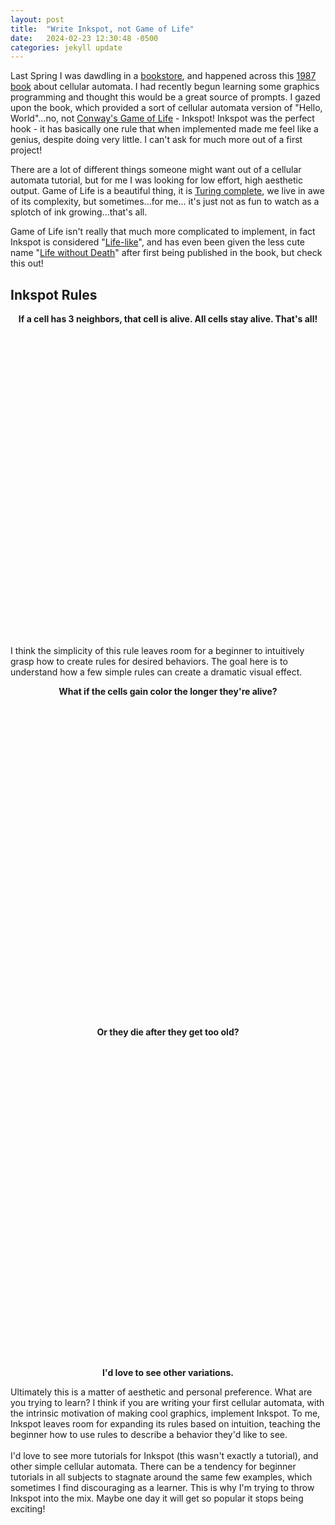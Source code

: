```yaml
---
layout: post
title:  "Write Inkspot, not Game of Life"
date:   2024-02-23 12:30:48 -0500
categories: jekyll update
---
```


Last Spring I was dawdling in a [bookstore](https://www.greymatterbookstore.com/), and happened across this [1987 book](https://mitpress.mit.edu/9780262526319/cellular-automata-machines/) about cellular automata. I had recently begun learning some graphics programming and thought this would be a great source of prompts. I gazed upon the book, which provided a sort of cellular automata version of "Hello, World"...no, not [Conway's Game of Life](https://en.wikipedia.org/wiki/Conway%27s_Game_of_Life) - Inkspot! Inkspot was the perfect hook - it has basically one rule that when implemented made me feel like a genius, despite doing very little. I can't ask for much more out of a first project!

There are a lot of different things someone might want out of a cellular automata tutorial, but for me I was looking for low effort, high aesthetic output. Game of Life is a beautiful thing, it is [Turing complete](https://en.wikipedia.org/wiki/Turing_completeness), we live in awe of its complexity, but sometimes...for me... it's just not as fun to watch as a splotch of ink growing...that's all.

Game of Life isn't really that much more complicated to implement, in fact Inkspot is considered "[Life-like](https://en.wikipedia.org/wiki/Life-like_cellular_automaton)", and has even been given the less cute name "[Life without Death](https://en.wikipedia.org/wiki/Life_without_Death)" after first being published in the book, but check this out!

## Inkspot Rules
<p style="text-align: center; font-weight: bold"> If a cell has 3 neighbors, that cell is alive. All cells stay alive. That's all!</p>
<div id="Plain" class="canvas-div" style="width:500px; height:500px;">
</div>
I think the simplicity of this rule leaves room for a beginner to intuitively grasp how to create rules for desired behaviors. The goal here is to understand how a few simple rules can create a dramatic visual effect.
<p style="text-align: center; font-weight: bold">What if the cells gain color the longer they're alive?</p>
<div id="Age" class="canvas-div" style="width:500px; height:500px; ">
</div>
<p style="text-align: center; font-weight: bold">Or they die after they get too old?<p>
<div id="Die" class="canvas-div" style="width:500px; height:500px;">
</div>

<p style="text-align: center; font-weight: bold;">I'd love to see other variations.</p>

Ultimately this is a matter of aesthetic and personal preference. What are you trying to learn? I think if you are writing your first cellular automata, with the intrinsic motivation of making cool graphics, implement Inkspot. To me, Inkspot leaves room for expanding its rules based on intuition, teaching the beginner how to use rules to describe a behavior they'd like to see. 
<br><br>
I'd love to see more tutorials for Inkspot (this wasn't exactly a tutorial), and other simple cellular automata. There can be a tendency for beginner tutorials in all subjects to stagnate around the same few examples, which sometimes I find discouraging as a learner. This is why I'm trying to throw Inkspot into the mix. Maybe one day it will get so popular it stops being exciting!
  <script type="importmap">
    {
          "imports": {
            "three": "https://unpkg.com/three@0.158/build/three.module.js",
            "three/addons/": "https://unpkg.com/three@0.158/examples/jsm/",
            "postprocessing": "https://cdn.jsdelivr.net/npm/postprocessing@6.33.3/+esm"
          }
        }
      </script>
  <script id="vertexShader" type="x-shader/x-vertex">
    varying vec2 vUvs;
      
      void main() {
          gl_Position = projectionMatrix * modelViewMatrix * vec4(position, 1.0);
          vUvs = uv;
      }
</script>
  <script id="fragmentShaderScreen" type="x-shader/x-fragment">

    precision mediump float;
      //Our input texture
      uniform sampler2D uTexture; 
      uniform sampler2D uTextureTwo;
        varying vec2 vUvs;
        uniform vec2 uResolution;
        uniform vec2 uMouse;
      
      void main() {
          //special method to sample from texture
          vec2 normMouse = uMouse/uResolution;
          vec4 initTexture = texture2D(uTexture, vUvs);
          vec4 helloTexture = texture2D(uTextureTwo, vUvs);
          vec2 st = gl_FragCoord.xy / uResolution.xy;
      
          vec3 colour = initTexture.rgb;

          if(helloTexture.r > 0. && initTexture.r != 0.){
            colour = initTexture.rgb;
          }
      
          gl_FragColor = vec4(colour, 1.0);
          //gl_FragColor = vec4(normMouse.x, normMouse.y, 1.,1.);
      
      }
</script>

  <script id="fragmentShaderBufferPlain" type="x-shader/x-fragment">

    precision mediump float;
      //Our input texture
      uniform sampler2D uTexture; 
      uniform sampler2D uTextureTwo; 
      uniform vec2 uResolution;
      uniform vec2 uMouse;
        varying vec2 vUvs;

        float GetNeighbours(vec2 p) {
          float count = 0.0;
      
          for(float y = -1.0; y <= 1.0; y++) {
              for(float x = -1.0; x <= 1.0; x++) {
      
                  if(x == 0.0 && y == 0.0)
                      continue;
      
                  // Scale the offset down
                  vec2 offset = vec2(x, y) / uResolution.xy;	
                  // Apply offset and sample texture	 
                  vec4 lookup = texture2D(uTexture, p + offset); 
                   // Accumulate the result
                  count += lookup.r > 0.0 ? 1.0 : 0.0;
              }
          }
      
          return count;
      }

      void main() {

      vec2 normMouse = vec2(uMouse.x, abs(uMouse.y - uResolution.y));
      normMouse = normMouse/uResolution;
      vec2 normCoord = gl_FragCoord.xy/uResolution;
      vec3 color = vec3(0.0);
      float neighbors = 0.0;

      neighbors += GetNeighbours(vUvs);
      
      color = texture2D(uTexture, vUvs).rgb;
      vec2 checkMouse = normMouse - normCoord;
      float alpha = 1.0;
        
        if(abs(checkMouse.x) < .003 && abs(checkMouse.y) < .003){
          color = vec3(1.);
        }
        
        if(neighbors == 3.){
          color = vec3(1.);
        }

      gl_FragColor = vec4(color, alpha);
      }
          </script>
          
  <script id="fragmentShaderBufferAge" type="x-shader/x-fragment">

    precision mediump float;
      //Our input texture
      uniform sampler2D uTexture; 
      uniform sampler2D uTextureTwo; 
      uniform vec2 uResolution;
      uniform vec2 uMouse;
        varying vec2 vUvs;

        float GetNeighbours(vec2 p) {
          float count = 0.0;
      
          for(float y = -1.0; y <= 1.0; y++) {
              for(float x = -1.0; x <= 1.0; x++) {
      
                  if(x == 0.0 && y == 0.0)
                      continue;
      
                  // Scale the offset down
                  vec2 offset = vec2(x, y) / uResolution.xy;	
                  // Apply offset and sample texture	 
                  vec4 lookup = texture2D(uTexture, p + offset); 
                   // Accumulate the result
                  count += lookup.r > 0.0 ? 1.0 : 0.0;
              }
          }
      
          return count;
      }

      void main() {

      vec2 normMouse = vec2(uMouse.x, abs(uMouse.y - uResolution.y));
      normMouse = normMouse/uResolution;
      vec2 normCoord = gl_FragCoord.xy/uResolution;
      vec3 color = vec3(0.0);
      float neighbors = 0.0;

      neighbors += GetNeighbours(vUvs);
      
      color = texture2D(uTexture, vUvs).rgb;
      vec2 checkMouse = normMouse - normCoord;
      float alpha = 1.0;
        
        if(abs(checkMouse.x) < .003 && abs(checkMouse.y) < .003){
          color = vec3(0.01,0.,0.);
        }
        
        if(color.r > 0. && color.r < 1.){
          color = color + vec3(.01,0.,0.);
        } else if(neighbors == 3.){
          color = vec3(.01);
        }
        

      gl_FragColor = vec4(color, alpha);
      }
          </script>
          
  <script id="fragmentShaderBufferDie" type="x-shader/x-fragment">

    precision mediump float;
      //Our input texture
      uniform sampler2D uTexture; 
      uniform sampler2D uTextureTwo; 
      uniform vec2 uResolution;
      uniform vec2 uMouse;
        varying vec2 vUvs;

        float GetNeighbours(vec2 p) {
          float count = 0.0;
      
          for(float y = -1.0; y <= 1.0; y++) {
              for(float x = -1.0; x <= 1.0; x++) {
      
                  if(x == 0.0 && y == 0.0)
                      continue;
      
                  // Scale the offset down
                  vec2 offset = vec2(x, y) / uResolution.xy;	
                  // Apply offset and sample texture	 
                  vec4 lookup = texture2D(uTexture, p + offset); 
                   // Accumulate the result
                  count += lookup.g > 0.0 ? 1.0 : 0.0;
              }
          }
      
          return count;
      }

      void main() {

      vec2 normMouse = vec2(uMouse.x, abs(uMouse.y - uResolution.y));
      normMouse = normMouse/uResolution;
      vec2 normCoord = gl_FragCoord.xy/uResolution;
      vec3 color = vec3(0.0);
      float neighbors = 0.0;

      neighbors += GetNeighbours(vUvs);
      
      color = texture2D(uTexture, vUvs).rgb;
      vec2 checkMouse = normMouse - normCoord;
      float alpha = 1.0;
        
        if(abs(checkMouse.x) < .003 && abs(checkMouse.y) < .003){
          color = vec3(0.,0.01,0.);
        }
        
        if(color.g > 0.){
          color = color + vec3(0,.005,0.);
        } else if(neighbors == 3.){
          color = vec3(0.,0.1,0.);
        }

        if(color.g > 4.){
          color = vec3(0.);
        }
        

      gl_FragColor = vec4(color, alpha);
      }
          </script>
          
<script type=module>
    import * as THREE from 'three';

class JulieShader {
    constructor(elementID="Plain") {
        this.version = elementID;
    }

    async initialize() {
        this.renderer = new THREE.WebGLRenderer()
        this.canvasElement = document.getElementById(this.version);
        const resetButton = document.createElement('button');
        resetButton.innerHTML = "Reset";
        resetButton.className = "reset-button";
        resetButton.onclick = () => {
            this.planeMesh.material.uniforms.uTexture.value = this.createDataTexture();
            this.bufferMaterial.uniforms.uTexture.value = this.createDataTexture();
        }
        this.canvasElement.appendChild(this.renderer.domElement)
        this.canvasElement.appendChild(resetButton);

        window.addEventListener('resize', () => {
            this.onWindowResize()
        }, false)

        this.scene = new THREE.Scene();
        this.bufferScene = new THREE.Scene();

        this.dimensions = {
            width: this.canvasElement.clientWidth,
            height: this.canvasElement.clientHeight
        };

        //Screen resolution
        this.resolution = new THREE.Vector3(
            this.dimensions.width,
            this.dimensions.height,
            window.devicePixelRatio
        );


        // Create a new framebuffer we will use to render to
        // the video card memory
        this.renderBufferA = new THREE.WebGLRenderTarget(
            this.dimensions.width,
            this.dimensions.height, {
                minFilter: THREE.NearestFilter,
                magFilter: THREE.NearestFilter,
                format: THREE.RGBAFormat,
                type: THREE.FloatType,
                stencilBuffer: false
            }
        )
        // Create a new framebuffer we will use to render to
        // the video card memory
        this.renderBufferB = new THREE.WebGLRenderTarget(
            this.dimensions.width,
            this.dimensions.height, {
                minFilter: THREE.NearestFilter,
                magFilter: THREE.NearestFilter,
                format: THREE.RGBAFormat,
                type: THREE.FloatType,
                stencilBuffer: false
            }
        )

        this.camera = new THREE.OrthographicCamera(-1, 1, 1, -1, 0, 100);
        // this.camera = new THREE.PerspectiveCamera(45, this.dimensions.width / this.dimensions.height, 1, 1000);
        // this.camera.position.z = 1;

        await this.setupProject();

        this.previousRAF = null;
        this.onWindowResize();
        this.raf()
    }

    async setupProject() {
        const dataTexture = this.createDataTexture();
        const loader = new THREE.TextureLoader();

        // Buffer Material
        this.bufferMaterial = new THREE.ShaderMaterial({
            uniforms: {
                uTexture: {
                    value: dataTexture
                },
                uResolution: {
                    value: this.resolution
                },
                uMouse: {
                    value: {
                        x: 1.0,
                        y: 1.0
                    }
                },
                uTextureTwo: { type: "t", value: loader.load( "test.png" ) }
            },
            vertexShader: document.getElementById('vertexShader').textContent,
            fragmentShader: document.getElementById(`fragmentShaderBuffer${this.version}`).textContent
        });


        this.material = new THREE.ShaderMaterial({
            uniforms: {
                uTexture: {
                    value: null
                },
                uResolution: {
                    value: this.resolution
                },
                uMouse: {
                    value: {
                        x: 1.0,
                        y: 1.0
                    }
                },
                uTextureTwo: { type: "t", value: loader.load( "test.png" ) }
            },
            vertexShader: document.getElementById('vertexShader').textContent,
            fragmentShader: document.getElementById('fragmentShaderScreen').textContent
        })

        const geometry = new THREE.PlaneGeometry(2, 2);
        // const geometry = new THREE.BoxGeometry(2, 2, 2);

        // Meshes
        this.bufferMesh = new THREE.Mesh(geometry, this.bufferMaterial);
        this.bufferScene.add(this.bufferMesh)


        this.planeMesh = new THREE.Mesh(geometry, this.material)
        this.scene.add(this.planeMesh)

        this.renderer.domElement.addEventListener('mousemove', (e) => {
            const rect = this.renderer.domElement.getBoundingClientRect();
    const x = e.clientX - rect.left;
    const y = e.clientY - rect.top;

            this.material.uniforms.uMouse.value.x = x;
            this.material.uniforms.uMouse.value.y = y;
            
            this.bufferMaterial.uniforms.uMouse.value.x = x;
            this.bufferMaterial.uniforms.uMouse.value.y = y;
        })
    }

    onWindowResize() {
        // Update renderer
        this.renderer.setSize(this.canvasElement.clientWidth, this.canvasElement.clientHeight)
        // this.renderer.setPixelRatio(Math.min(window.devicePixelRatio, 2))

        this.dimensions.width = this.canvasElement.clientWidth
        this.dimensions.height = this.canvasElement.clientHeight

        // Update camera
        this.camera.updateProjectionMatrix()

        // //update uniforms
        this.material.uniforms.uResolution.value.x = this.dimensions.width
        this.material.uniforms.uResolution.value.y = this.dimensions.height

        this.bufferMaterial.uniforms.uResolution.value.x = this.dimensions.width
        this.bufferMaterial.uniforms.uResolution.value.y = this.dimensions.height
    }

    raf() {
        requestAnimationFrame(t => {
            if (this.previousRAF === null) {
                this.previousRAF = t;
                this.setupProject(t - this.previousRAF)
            }

            // this.planeMesh.rotation.z += .01;

            this.renderer.setRenderTarget(this.renderBufferA);
            this.renderer.render(this.bufferScene, this.camera)

            this.planeMesh.material.uniforms.uTexture.value = this.renderBufferA.texture;

            this.renderer.setRenderTarget(null);
            this.renderer.render(this.scene, this.camera)

            const temp = this.renderBufferA
            this.renderBufferA = this.renderBufferB
            this.renderBufferB = temp
            //output becomes input
            this.bufferMaterial.uniforms.uTexture.value = this.renderBufferB.texture;

            this.raf()
            this.previousRAF = t
        })
    }


    /**
     * CREATE RANDOM NOISY TEXTURE
     */
    createDataTexture() {
        // create a buffer with color data

        var size = this.dimensions.width * this.dimensions.height;
        var data = new Uint8Array(4 * size);

        for (var i = 0; i < size; i++) {
            var stride = i * 4;

            if (Math.random() < 0.01) {
                data[stride] = Math.floor(Math.random() * 255);
                data[stride + 1] = Math.floor(Math.random() * 255);
                data[stride + 2] =Math.floor(Math.random() * 255);
                data[stride + 3] = 255;
            } else {
                data[stride] = 0;
                data[stride + 1] =0;
                data[stride + 2] = 0;
                data[stride + 3] = 255;
            }
            
            data[stride] = 0;
            data[stride + 1] =0;
            data[stride + 2] = 0;
            data[stride + 3] = 255;
        }

        // used the buffer to create a DataTexture

        // console.log(data);
        var texture = new THREE.DataTexture(
            data,
            this.dimensions.width,
            this.dimensions.height,
            THREE.RGBAFormat
        );
        texture.needsUpdate = true;

        return texture;
    }
}

let PLAIN = null
let AGE = null
let Die = null
window.addEventListener('DOMContentLoaded', async () => {
    PLAIN = new JulieShader("Plain");
    AGE = new JulieShader("Age");
    Die = new JulieShader("Die");
    
    await PLAIN.initialize()
    await AGE.initialize()
    await Die.initialize()
})
</script>